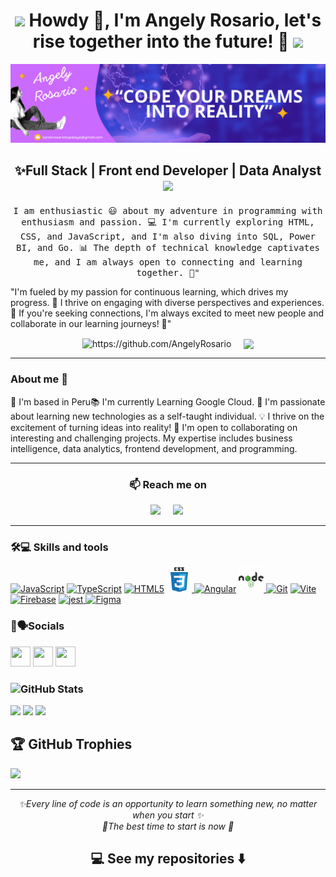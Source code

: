<h1 align='center'> <img height="30"src="https://media1.giphy.com/media/v1.Y2lkPTc5MGI3NjExeGV5bzg5bGFtdWdhcDJ2bHB5dWFiZ2w2YXB2ZnJ4ZW5raHl5MXYxYSZlcD12MV9pbnRlcm5hbF9naWZfYnlfaWQmY3Q9Zw/aQwvKKi4Lv3t63nZl9/giphy.gif"/> Howdy 👋, I'm Angely Rosario, let's rise together into the future! 🚀 <img src="https://media0.giphy.com/media/v1.Y2lkPTc5MGI3NjExNnJ5b3BqcGhnbTh4M2FqYnJueXhpdzRodnI3cHRibXRtNDQ2bWFqaSZlcD12MV9pbnRlcm5hbF9naWZfYnlfaWQmY3Q9cw/hiJ9ypGI5tIKdwKoK2/giphy.gif" width="50"></h1>


![bannerCover](https://github.com/AngelyRosario/AngelyRosario/blob/a7d7d7d8d099540f21c109f9b1ce6ccb61ebb9ea/angely.png)

  <h2 align='center'><b>✨Full Stack | Front end Developer | Data Analyst</b><img src='https://github.com/Rishit-dagli/Rishit-dagli/blob/master/images/octocat-anime.gif' width='25'></h2>
<p align="center">
<samp>I am enthusiastic 😃 about my adventure in programming with enthusiasm and passion. 💻 I'm currently exploring HTML, CSS, and JavaScript, and I'm also diving into SQL, Power BI, and Go. 📊 The depth of technical knowledge captivates me, and I am always open to connecting and learning together. 🚀"</samp>

"I'm fueled by my passion for continuous learning, which drives my progress. 🚀 I thrive on engaging with diverse perspectives and experiences. 🌟 If you're seeking connections, I'm always excited to meet new people and collaborate in our learning journeys! 👋"

 <p align="center"> <img src="https://komarev.com/ghpvc/?username=AngelyRosario" alt="https://github.com/AngelyRosario" align="center" />&nbsp;&nbsp;&nbsp;&nbsp;
  <a href="https://www.github.com/AngelyRosario" target="_blank" rel="noreferrer"><img
src="https://img.shields.io/github/followers/AngelyRosario?logo=github&style=for-the-badge&color=facc15&labelColor=8a2be2" align="center" /></a></p>

</p>  
 <hr>
<h3> About me 🌟 </h3>
📍 I'm based in Peru📚 I'm currently Learning Google Cloud.
🚀 I'm passionate about learning new technologies as a self-taught individual.
💡 I thrive on the excitement of turning ideas into reality!
🤝 I'm open to collaborating on interesting and challenging projects. My expertise includes business intelligence, data analytics, frontend development, and programming.

<hr>
<h3  align="center">📫 Reach me on</h3>
  <p align='center'>
   <a target="_blank" href="https://www.linkedin.com/in/angely-karen-rosario-topalaya-338301202/"><img src="https://img.shields.io/badge/-LinkedIn-0077B5?style=for-the-badge&logo=Linkedin&logoColor=white"></img></a>&nbsp;&nbsp;&nbsp;&nbsp;
<a target="_blank" href="karenrosariotopalaya@gmail.com"><img src="https://img.shields.io/badge/-Gmail-D14836?style=for-the-badge&logo=Gmail&logoColor=white"></img></a>&nbsp;

<hr>
<h3>🛠️💻 Skills and tools </h3>

<p>
<a href="https://developer.mozilla.org/en-US/docs/Web/JavaScript" target="_blank" rel="noreferrer"><img src="https://raw.githubusercontent.com/danielcranney/readme-generator/main/public/icons/skills/javascript-colored.svg" width="36" height="36" alt="JavaScript" /></a>
<a href="https://www.typescriptlang.org/" target="_blank" rel="noreferrer"><img src="https://raw.githubusercontent.com/danielcranney/readme-generator/main/public/icons/skills/typescript-colored.svg" width="36" height="36" alt="TypeScript" /></a>
<a href="https://developer.mozilla.org/en-US/docs/Glossary/HTML5" target="_blank" rel="noreferrer"><img src="https://raw.githubusercontent.com/danielcranney/readme-generator/main/public/icons/skills/html5-colored.svg" width="36" height="36" alt="HTML5" /></a>
<a href="https://www.w3schools.com/css/" target="_blank" rel="noreferrer"> <img src="https://raw.githubusercontent.com/devicons/devicon/master/icons/css3/css3-original-wordmark.svg" alt="css3" width="40" height="40"/> </a>
<a href="https://angular.io/" target="_blank" rel="noreferrer"><img src="https://raw.githubusercontent.com/danielcranney/readme-generator/main/public/icons/skills/angularjs-colored.svg" width="36" height="36" alt="Angular" /></a>
<a href="https://nodejs.org" target="_blank" rel="noreferrer"> <img src="https://raw.githubusercontent.com/devicons/devicon/master/icons/nodejs/nodejs-original-wordmark.svg" alt="nodejs" width="40" height="40"/>
<a href="https://git-scm.com/" target="_blank" rel="noreferrer"><img src="https://raw.githubusercontent.com/danielcranney/readme-generator/main/public/icons/skills/git-colored.svg" width="36" height="36" alt="Git" /></a>
<a href="https://vitejs.dev/" target="_blank" rel="noreferrer"><img src="https://raw.githubusercontent.com/danielcranney/readme-generator/main/public/icons/skills/vite-colored.svg" width="36" height="36" alt="Vite" /></a>
<a href="https://firebase.google.com/" target="_blank" rel="noreferrer"><img src="https://raw.githubusercontent.com/danielcranney/readme-generator/main/public/icons/skills/firebase-colored.svg" width="36" height="36" alt="Firebase" /></a>
</a> <a href="https://jestjs.io" target="_blank" rel="noreferrer"> <img src="https://www.vectorlogo.zone/logos/jestjsio/jestjsio-icon.svg" alt="jest" width="40" height="40"/> </a>
<a href="https://www.figma.com/" target="_blank" rel="noreferrer"><img src="https://raw.githubusercontent.com/danielcranney/readme-generator/main/public/icons/skills/figma-colored.svg" width="36" height="36" alt="Figma" /></a>

</p>

<h3>💬🗣️Socials</h3>

<p align="left"> 
<a href="https://discord.com/users/AngelyRosario" target="_blank" rel="noreferrer"><img src="https://raw.githubusercontent.com/danielcranney/readme-generator/main/public/icons/socials/discord.svg" width="32" height="32" /></a>
<a href="https://github.com/AngelyRosario" target="_blank" rel="noreferrer"><img src="https://raw.githubusercontent.com/danielcranney/readme-generator/main/public/icons/socials/github.svg" width="32" height="32" /></a>
<a href="https://www.linkedin.com/in/angely-karen-rosario-topalaya-338301202/" target="_blank" rel="noreferrer"><img src="https://raw.githubusercontent.com/danielcranney/readme-generator/main/public/icons/socials/linkedin.svg" width="32" height="32" /></a>

</p>

<h3><img src='https://github.com/Rishit-dagli/Rishit-dagli/blob/master/images/octocat-anime.gif' width='50'>GitHub Stats</h3>

![](https://github-readme-stats.vercel.app/api?username=AngelyRosario&theme=jolly&hide_border=false&include_all_commits=true&count_private=true)
![](https://github-readme-streak-stats.herokuapp.com/?user=AngelyRosario&theme=jolly&hide_border=false)
![](https://github-readme-stats.vercel.app/api/top-langs/?username=AngelyRosario&theme=jolly&hide_border=false&include_all_commits=true&count_private=true&layout=compact)

## 🏆 GitHub Trophies

![](https://github-profile-trophy.vercel.app/?username=AngelyRosario&theme=dracula&no-frame=false&no-bg=true&margin-w=4)

<hr>
<p align="center">
   <i> ✨Every line of code is an opportunity to learn something new, no matter when you start ✨</i>
   <br>
   <i> 🌱The best time to start is now 🌱</i>
   <br>
  <time>
<h2 align="center">💻 See my repositories ⬇️ </h2>
<!--**Un perfil generalmente se vuelve un camino a donde quieres llegar, animate sigue estudiando y aprendiendo**-->

